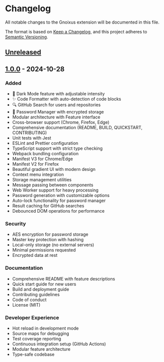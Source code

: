 # Changelog

All notable changes to the Gnoixus extension will be documented in this file.

The format is based on [Keep a Changelog](https://keepachangelog.com/en/1.0.0/),
and this project adheres to [Semantic Versioning](https://semver.org/spec/v2.0.0.html).

## [Unreleased]

## [1.0.0] - 2024-10-28

### Added
- 🌙 Dark Mode feature with adjustable intensity
- ✨ Code Formatter with auto-detection of code blocks
- 🔍 GitHub Search for users and repositories
- 🔐 Password Manager with encrypted storage
- Modular architecture with Feature interface
- Cross-browser support (Chrome, Firefox, Edge)
- Comprehensive documentation (README, BUILD, QUICKSTART, CONTRIBUTING)
- Unit tests with Jest
- ESLint and Prettier configuration
- TypeScript support with strict type checking
- Webpack bundling configuration
- Manifest V3 for Chrome/Edge
- Manifest V2 for Firefox
- Beautiful gradient UI with modern design
- Context menu integration
- Storage management utilities
- Message passing between components
- Web Worker support for heavy processing
- Password generation with customizable options
- Auto-lock functionality for password manager
- Result caching for GitHub searches
- Debounced DOM operations for performance

### Security
- AES encryption for password storage
- Master key protection with hashing
- Local-only storage (no external servers)
- Minimal permissions requested
- Encrypted data at rest

### Documentation
- Comprehensive README with feature descriptions
- Quick start guide for new users
- Build and deployment guide
- Contributing guidelines
- Code of conduct
- License (MIT)

### Developer Experience
- Hot reload in development mode
- Source maps for debugging
- Test coverage reporting
- Continuous integration setup (GitHub Actions)
- Modular feature architecture
- Type-safe codebase

[Unreleased]: https://github.com/yourusername/gnoixus/compare/v1.0.0...HEAD
[1.0.0]: https://github.com/yourusername/gnoixus/releases/tag/v1.0.0
